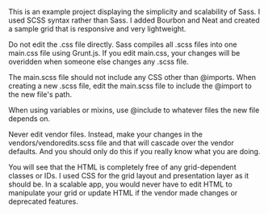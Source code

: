 This is an example project displaying the simplicity and scalability of Sass. I used SCSS syntax rather than Sass. I added Bourbon and Neat and created a sample grid that is responsive and very lightweight.

Do not edit the .css file directly. Sass compiles all .scss files into one main.css file using Grunt.js. If you edit main.css, your changes will be overidden when someone else changes any .scss file.

The main.scss file should not include any CSS other than @imports. When creating a new .scss file, edit the main.scss file to include the @import to the new file's path.

When using variables or mixins, use @include to whatever files the new file depends on.

Never edit vendor files. Instead, make your changes in the vendors/vendoredits.scss file and that will cascade over the vendor defaults. And you should only do this if you really know what you are doing.

You will see that the HTML is completely free of any grid-dependent classes or IDs. I used CSS for the grid layout and presentation layer as it should be. In a scalable app, you would never have to edit HTML to manipulate your grid or update HTML if the vendor made changes or deprecated features.
